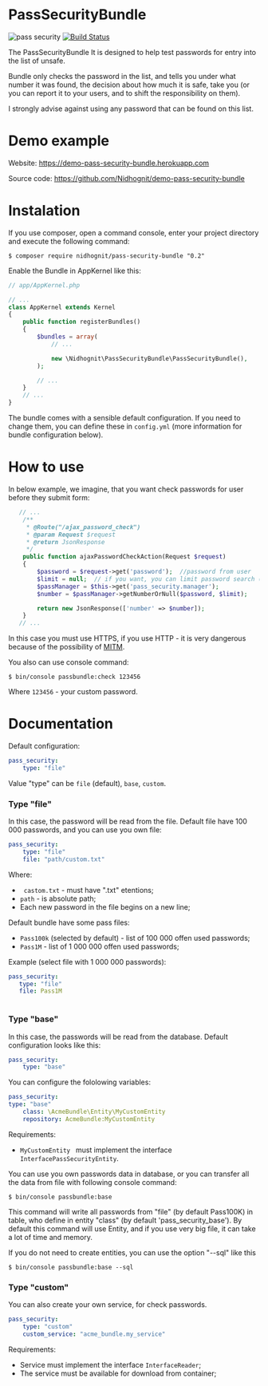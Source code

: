 PassSecurityBundle
=========
![pass security](https://cs7050.userapi.com/c636424/v636424115/4d4e9/NPx7eRlEtd0.jpg)
[![Build Status](https://travis-ci.org/Nidhognit/PassSecurityBundle.svg?branch=master)](https://travis-ci.org/Nidhognit/PassSecurityBundle)

The PassSecurityBundle It is designed to help test passwords for entry into the list of unsafe.

Bundle only checks the password in the list, and tells you under what number it was found, the decision about how much it is safe, take you (or you can report it to your users, and to shift the responsibility on them).

I strongly advise against using any password that can be found on this list.

# Demo example

Website: https://demo-pass-security-bundle.herokuapp.com  

Source code: https://github.com/Nidhognit/demo-pass-security-bundle

# Instalation

If you use composer, open a command console, enter your project directory and execute the following command:

```console
$ composer require nidhognit/pass-security-bundle "0.2"
```
Enable the Bundle in AppKernel like this:
```php
// app/AppKernel.php

// ...
class AppKernel extends Kernel
{
    public function registerBundles()
    {
        $bundles = array(
            // ...

            new \Nidhognit\PassSecurityBundle\PassSecurityBundle(),
        );

        // ...
    }
    // ...
}
```
The bundle comes with a sensible default configuration. If you need to change them, you can define these in `config.yml` (more information for bundle configuration below).

# How to use

In below example, we imagine, that you want check passwords for user before they submit form:

```php
   // ...
    /**
     * @Route("/ajax_password_check")
     * @param Request $request
     * @return JsonResponse
     */
    public function ajaxPasswordCheckAction(Request $request)
    {
        $password = $request->get('password');  //password from user
        $limit = null;  // if you want, you can limit password search (type of this variable must bu integer)
        $passManager = $this->get('pass_security.manager');
        $number = $passManager->getNumberOrNull($password, $limit);

        return new JsonResponse(['number' => $number]);
    }
   // ...
```

In this case you must use HTTPS, if you use HTTP - it is very dangerous because of the possibility of [MITM](https://en.wikipedia.org/wiki/Man-in-the-middle_attack).

You also can use console command:
```
$ bin/console passbundle:check 123456
```

Where `123456` - your custom password.

# Documentation
Default configuration:
```yml
pass_security:
    type: "file"
```
Value "type" can be `file` (default), `base`, `custom`.

### Type "file"

In this case, the password will be read from the file. Default file have 100 000 passwords, and you can use you own file:
```yml
pass_security:
    type: "file"
    file: "path/custom.txt"
```
Where:
* ` castom.txt` - must have ".txt" etentions;
* `path` - is absolute path;
* Each new password in the file begins on a new line;

Default bundle have some pass files:
* `Pass100k` (selected by default) - list of 100 000 offen used passwords;
* `Pass1M` - list of 1 000 000 offen used passwords;

Example (select file with 1 000 000 passwords):
 ```yml
pass_security:
    type: "file"
    file: Pass1M
            
```
### Type "base"

In this case, the passwords will be read from the database. Default configuration looks like this:
```yml
pass_security:
    type: "base"
```
You can configure the fololowing variables:
```yml
pass_security:
type: "base"
    class: \AcmeBundle\Entity\MyCustomEntity
    repository: AcmeBundle:MyCustomEntity
```
Requirements:
* `MyCustomEntity `  must implement the interface `InterfacePassSecurityEntity`.

You can use you own passwords data in database, or you can transfer all the data from file with following console command:
```
$ bin/console passbundle:base
```
This command will write all passwords from "file" (by default Pass100K) in table, who define in entity "class" (by default 'pass_security_base').
By default this command will use Entity, and if you use very big file, it can take a lot of time and memory.

If you do not need to create entities, you can use the option "--sql" like this
```
$ bin/console passbundle:base --sql
```

### Type "custom"
You can also create your own service, for check passwords.
```yml
pass_security:
    type: "custom"
    custom_service: "acme_bundle.my_service"
```
Requirements:
* Service must implement the interface `InterfaceReader`;
* The service must be available for download from container;
